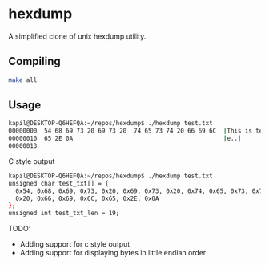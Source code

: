 # hexdump
A simplified clone of unix hexdump utility.

## Compiling
```bash
make all
```
## Usage
```bash
kapil@DESKTOP-Q6HEFQA:~/repos/hexdump$ ./hexdump test.txt
00000000  54 68 69 73 20 69 73 20  74 65 73 74 20 66 69 6C  |This is test fil|
00000010  65 2E 0A                                          |e..|
00000013
```
C style output
```bash
kapil@DESKTOP-Q6HEFQA:~/repos/hexdump$ ./hexdump test.txt
unsigned char test_txt[] = {
  0x54, 0x68, 0x69, 0x73, 0x20, 0x69, 0x73, 0x20, 0x74, 0x65, 0x73, 0x74,
  0x20, 0x66, 0x69, 0x6C, 0x65, 0x2E, 0x0A
};
unsigned int test_txt_len = 19;
```
TODO:
 - Adding support for c style output
 - Adding support for displaying bytes in little endian order
